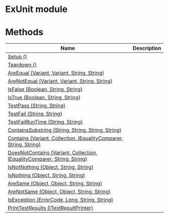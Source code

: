# ExUnit module

# Methods

|Name|Description|
|---|---|
|[Setup ()](./Setup.md)||
|[Teardown ()](./Teardown.md)||
|[AreEqual (Variant, Variant, String, String)](./AreEqual.md)||
|[AreNotEqual (Variant, Variant, String, String)](./AreNotEqual.md)||
|[IsFalse (Boolean, String, String)](./IsFalse.md)||
|[IsTrue (Boolean, String, String)](./IsTrue.md)||
|[TestPass (String, String)](./TestPass.md)||
|[TestFail (String, String)](./TestFail.md)||
|[TestFailRunTime (String, String)](./TestFailRunTime.md)||
|[ContainsSubstring (String, String, String, String)](./ContainsSubstring.md)||
|[Contains (Variant, Collection, IEqualityComparer, String, String)](./Contains.md)||
|[DoesNotContains (Variant, Collection, IEqualityComparer, String, String)](./DoesNotContains.md)||
|[IsNotNothing (Object, String, String)](./IsNotNothing.md)||
|[IsNothing (Object, String, String)](./IsNothing.md)||
|[AreSame (Object, Object, String, String)](./AreSame.md)||
|[AreNotSame (Object, Object, String, String)](./AreNotSame.md)||
|[IsException (ErrorCode, Long, String, String)](./IsException.md)||
|[PrintTestResults (ITestResultPrinter)](./PrintTestResults.md)||
